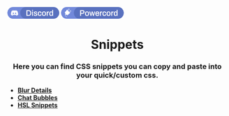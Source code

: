 [![Discord](https://raw.githubusercontent.com/CorellanStoma/CorellanStoma/master/shields/discord.png)](https://discord.com/)
[![Powercord](https://raw.githubusercontent.com/CorellanStoma/CorellanStoma/master/shields/powercord.png)](https://powercord.dev/)

<h1 align=center> Snippets </h1>
<h3 align=center> Here you can find CSS snippets you can copy and paste into your quick/custom css. </h3>


* [**Blur Details**](https://github.com/powercord-themes/CreArts)
* [**Chat Bubbles**](https://github.com/powercord-themes/Nebula)
* [**HSL Snippets**](https://github.com/powercord-themes/Miyua)
